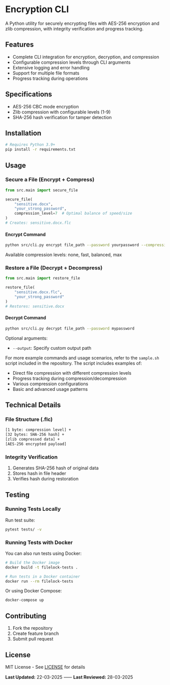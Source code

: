 # Encryption CLI

A Python utility for securely encrypting files with AES-256 encryption and zlib compression, with integrity verification and progress tracking.

## Features

- Complete CLI integration for encryption, decryption, and compression
- Configurable compression levels through CLI arguments
- Extensive logging and error handling
- Support for multiple file formats
- Progress tracking during operations

## Specifications

- AES-256 CBC mode encryption
- Zlib compression with configurable levels (1-9)
- SHA-256 hash verification for tamper detection

## Installation

```bash
# Requires Python 3.9+
pip install -r requirements.txt
```

## Usage

### Secure a File (Encrypt + Compress)

```python
from src.main import secure_file

secure_file(
    "sensitive.docx",
    "your_strong_password",
    compression_level=7  # Optimal balance of speed/size
)
# Creates: sensitive.docx.flc
```

#### Encrypt Command

```bash
python src/cli.py encrypt file_path --password yourpassword --compression balanced
```

Available compression levels: none, fast, balanced, max

### Restore a File (Decrypt + Decompress)

```python
from src.main import restore_file

restore_file(
    "sensitive.docx.flc",
    "your_strong_password"
)
# Restores: sensitive.docx
```

#### Decrypt Command

```bash
python src/cli.py decrypt file_path --password mypassword
```

Optional arguments:

- `--output`: Specify custom output path

For more example commands and usage scenarios, refer to the `sample.sh` script included in the repository. The script includes examples of:

- Direct file compression with different compression levels
- Progress tracking during compression/decompression
- Various compression configurations
- Basic and advanced usage patterns

## Technical Details

### File Structure (.flc)

```bash
[1 byte: compression level] +
[32 bytes: SHA-256 hash] +
[zlib compressed data] +
[AES-256 encrypted payload]
```

### Integrity Verification

1. Generates SHA-256 hash of original data
2. Stores hash in file header
3. Verifies hash during restoration

## Testing

### Running Tests Locally

Run test suite:

```bash
pytest tests/ -v
```

### Running Tests with Docker

You can also run tests using Docker:

```bash
# Build the Docker image
docker build -t filelock-tests .

# Run tests in a Docker container
docker run --rm filelock-tests
```

Or using Docker Compose:

```bash
docker-compose up
```

## Contributing

1. Fork the repository
2. Create feature branch
3. Submit pull request

## License

MIT License - See [LICENSE](LICENSE) for details

**Last Updated:** 22-03-2025 ⸺ **Last Reviewed:** 28-03-2025
